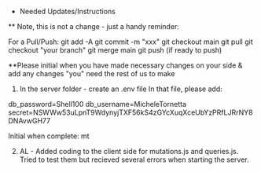 * Needed Updates/Instructions

** Note, this is not a change - just a handy reminder:

For a Pull/Push: 
git add -A
git commit -m "xxx"
git checkout main
git pull
git checkout "your branch"
git merge main
git push (if ready to push)

**Please initial when you have made necessary changes on your side & add any changes "you" need the rest of us to make

1.  In the server folder - create an .env file
In that file, please add:
   
db_password=Shell100
db_username=MicheleTornetta
secret=NSWWw53uLpnT9WdynyjTXF56kS4zGYcXuqXceUbYzPRfLJRrNY8DNAvwGH77

Initial when complete:  mt


2. AL - Added coding to the client side for mutations.js and queries.js. Tried to test them but recieved several errors when starting the server. 


